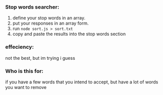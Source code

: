 ### Stop words searcher:

1) define your stop words in an array.
2) put your responses in an array form.
3) run `node sort.js > sort.txt`
4) copy and paste the results into the stop words section

### effeciency:
not the best, but im trying i guess

### Who is this for:
if you have a few words that you intend to accept, but have a lot of words you want to remove